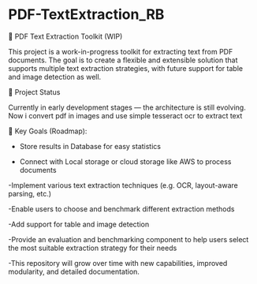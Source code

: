 # PDF-TextExtraction_RB


📄 PDF Text Extraction Toolkit (WIP)

This project is a work-in-progress toolkit for extracting text from PDF documents. The goal is to create a flexible and extensible solution that supports multiple text extraction strategies, with future support for table and image detection as well.

🚧 Project Status

Currently in early development stages — the architecture is still evolving.
Now i convert pdf in images and use simple tesseract ocr to extract text

🎯 Key Goals (Roadmap):

- Store results in Database for easy statistics

- Connect with Local storage or cloud storage like AWS to process documents

-Implement various text extraction techniques (e.g. OCR, layout-aware parsing, etc.)

-Enable users to choose and benchmark different extraction methods

-Add support for table and image detection

-Provide an evaluation and benchmarking component to help users select the most suitable extraction strategy for their needs

-This repository will grow over time with new capabilities, improved modularity, and detailed documentation.

